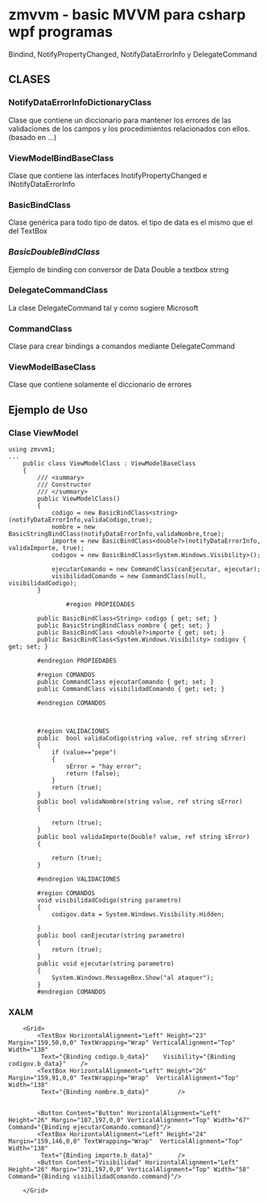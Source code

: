 # zmvvm - basic MVVM para csharp wpf programas 

Bindind, NotifyPropertyChanged, NotifyDataErrorInfo y DelegateCommand

## CLASES

### NotifyDataErrorInfoDictionaryClass
Clase que contiene un diccionario para mantener los errores de las validaciones de los campos  y los procedimientos relacionados con ellos. (basado en ...)

### ViewModelBindBaseClass
Clase que contiene las interfaces  InotifyPropertyChanged e INotifyDataErrorInfo 

### BasicBindClass
Clase genérica para todo tipo de datos. el tipo de data es el mismo que el del TextBox



### _BasicDoubleBindClass_
Ejemplo de binding con conversor de Data Double a textbox string

### DelegateCommandClass
La clase DelegateCommand tal y como sugiere Microsoft
### CommandClass
Clase para crear bindings a comandos mediante DelegateCommand

### ViewModelBaseClass
Clase que contiene solamente el diccionario de errores

## Ejemplo de Uso

### Clase ViewModel

~~~
using zmvvm1;
...
    public class ViewModelClass : ViewModelBaseClass
    {
        /// <summary>
        /// Constructor
        /// </summary>
        public ViewModelClass()
        {
            codigo = new BasicBindClass<string>(notifyDataErrorInfo,validaCodigo,true);
            nombre = new BasicStringBindClass(notifyDataErrorInfo,validaNombre,true);
            importe = new BasicBindClass<double?>(notifyDataErrorInfo, validaImporte, true);
            codigov = new BasicBindClass<System.Windows.Visibility>();
           
            ejecutarComando = new CommandClass(canEjecutar, ejecutar);
            visibilidadComando = new CommandClass(null, visibilidadCodigo);
        }
        
                #region PROPIEDADES
        
        public BasicBindClass<String> codigo { get; set; }
        public BasicStringBindClass nombre { get; set; }
        public BasicBindClass <double?>importe { get; set; }
        public BasicBindClass<System.Windows.Visibility> codigov { get; set; }
        
        #endregion PROPIEDADES

        #region COMANDOS
        public CommandClass ejecutarComando { get; set; }
        public CommandClass visibilidadComando { get; set; }
        
        #endregion COMANDOS

        
        
        #region VALIDACIONES
        public  bool validaCodigo(string value, ref string sError)
        {
            if (value=="pepe")
            {
                sError = "hay error";
                return (false);
            }
            return (true);
        }
        public bool validaNombre(string value, ref string sError)
        {
           
            return (true);
        }
        public bool validaImporte(Double? value, ref string sError)
        {

            return (true);
        }

        #endregion VALIDACIONES

        #region COMANDOS
        void visibilidadCodigo(string parametro)
        {
            codigov.data = System.Windows.Visibility.Hidden;

        }
        public bool canEjecutar(string parametro)
        {
            return (true);
        }
        public void ejecutar(string parametro)
        {
            System.Windows.MessageBox.Show("al ataquer");
        }
        #endregion COMANDOS
~~~

### XALM
~~~
    <Grid>
        <TextBox HorizontalAlignment="Left" Height="23" Margin="159,50,0,0" TextWrapping="Wrap" VerticalAlignment="Top" Width="138"
         Text="{Binding codigo.b_data}"    Visibility="{Binding codigov.b_data}"    />
        <TextBox HorizontalAlignment="Left" Height="26" Margin="159,91,0,0" TextWrapping="Wrap"  VerticalAlignment="Top" Width="138"
         Text="{Binding nombre.b_data}"        />


        <Button Content="Button" HorizontalAlignment="Left" Height="26" Margin="187,197,0,0" VerticalAlignment="Top" Width="67" Command="{Binding ejecutarComando.command}"/>
        <TextBox HorizontalAlignment="Left" Height="24" Margin="159,146,0,0" TextWrapping="Wrap"  VerticalAlignment="Top" Width="138"
         Text="{Binding importe.b_data}"       />
        <Button Content="Visibilidad" HorizontalAlignment="Left" Height="26" Margin="331,197,0,0" VerticalAlignment="Top" Width="58" Command="{Binding visibilidadComando.command}"/>

    </Grid>

~~~
